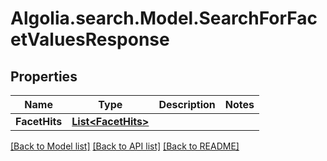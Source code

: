 # Algolia.search.Model.SearchForFacetValuesResponse

## Properties

Name | Type | Description | Notes
------------ | ------------- | ------------- | -------------
**FacetHits** | [**List&lt;FacetHits&gt;**](FacetHits.md) |  | 

[[Back to Model list]](../README.md#documentation-for-models) [[Back to API list]](../README.md#documentation-for-api-endpoints) [[Back to README]](../README.md)


